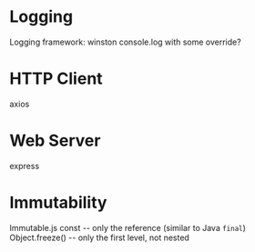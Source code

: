 # Logging
Logging framework: winston
console.log with some override?

# HTTP Client
axios

# Web Server
express


# Immutability
Immutable.js
const -- only the reference (similar to Java `final`)
Object.freeze() -- only the first level, not nested